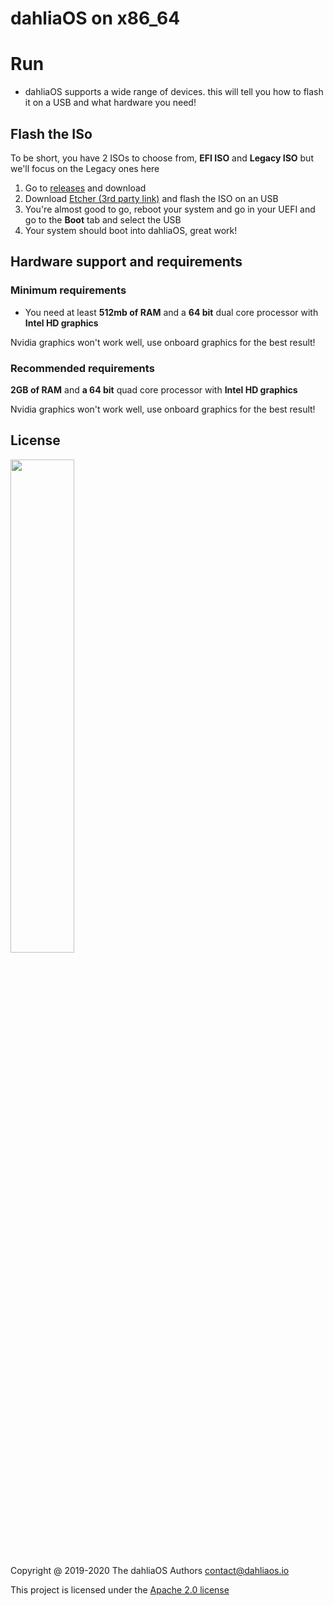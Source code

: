 # dahliaOS on x86_64

# Run 

- dahliaOS supports a wide range of devices. this will tell you how to flash it on a USB and what hardware you need!

## Flash the ISo

To be short, you have 2 ISOs to choose from, **EFI ISO** and **Legacy ISO** but we'll focus on the Legacy ones here


1. Go to [releases](https://github.com/dahlia-os/releases/releases/download/201004-x86_64/dahliaOS-201004-legacy.iso) and download
2. Download [Etcher (3rd party link)](https://www.balena.io/etcher/) and flash the ISO on an USB
3. You're almost good to go, reboot your system and go in your UEFI and go to the **Boot** tab and select the USB
4. Your system should boot into dahliaOS, great work!

## Hardware support and requirements

### Minimum requirements

- You need at least **512mb of RAM** and a **64 bit** dual core processor with **Intel HD graphics**

Nvidia graphics won't work well, use onboard graphics for the best result!

### Recommended requirements

**2GB of RAM** and **a 64 bit** quad core processor with **Intel HD graphics**

Nvidia graphics won't work well, use onboard graphics for the best result!

## License

<p align="left">
  <img width="45%" src="https://github.com/dahlia-os/brand/blob/master/Logo%20SVGs/dahliaOS%20logo%20with%20text%20(drop%20shadow).svg"
</p>

Copyright @ 2019-2020 The dahliaOS Authors contact@dahliaos.io

This project is licensed under the [Apache 2.0 license](../LICENSE)
